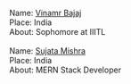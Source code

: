 Name: [Vinamr Bajaj](https://github.com/bajajvinamr)<br/>
Place: India<br/>
About: Sophomore at IIITL<br/>
<br/>
Name: [Sujata Mishra](https://github.com/sujata13)<br/>
Place: India<br/>
About: MERN Stack Developer<br/>
